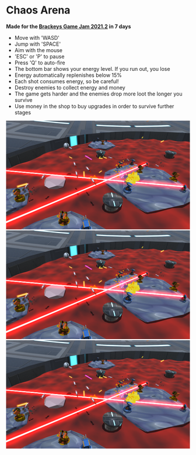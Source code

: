 # Chaos Arena

**Made for the [Brackeys Game Jam 2021.2](https://itch.io/jam/brackeys-6/rate/1177161) in 7 days**

- Move with 'WASD'
- Jump with 'SPACE'
- Aim with the mouse
- 'ESC' or 'P' to pause
- Press 'Q' to auto-fire
- The bottom bar shows your energy level. If you run out, you lose
- Energy automatically replenishes below 15% 
- Each shot consumes energy, so be careful!
- Destroy enemies to collect energy and money
- The game gets harder and the enemies drop more loot the longer you survive
- Use money in the shop to buy upgrades in order to survive further stages

![images/lasers.png](images/lasers.png)
![images/lasers.png](images/lasers.png)
![images/lasers.png](images/lasers.png)